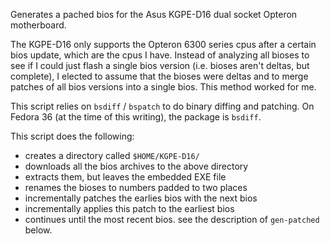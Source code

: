 Generates a pached bios for the Asus KGPE-D16 dual socket Opteron motherboard.

The KGPE-D16 only supports the Opteron 6300 series cpus after a certain bios update, which are the cpus I have. Instead of analyzing all bioses to see if I could just flash a single bios version (i.e. bioses aren't deltas, but complete), I elected to assume that the bioses were deltas and to merge patches of all bios versions into a single bios. This method worked for me.

This script relies on `bsdiff` / `bspatch` to do binary diffing and patching. On Fedora 36 (at the time of this writing), the package is `bsdiff`.

This script does the following:
- creates a directory called `$HOME/KGPE-D16/`
- downloads all the bios archives to the above directory
- extracts them, but leaves the embedded EXE file
- renames the bioses to numbers padded to two places
- incrementally patches the earlies bios with the next bios
- incrementally applies this patch to the earliest bios
- continues until the most recent bios. see the description of `gen-patched` below.
